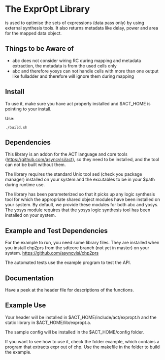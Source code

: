 # The ExprOpt Library

is used to optimise the sets of expressions (data pass only) by using external synthesis tools. It also returns metadata like delay, power and area for the mapped data object.

## Things to be Aware of

 - abc does not consider wiring RC during mapping and metadata extraction, the metadata is from the used cells only
 - abc and therefore yosys can not handle cells with more than one output like fulladder and therefore will ignore them during mapping

## Install
To use it, make sure you have act properly installed and $ACT_HOME is pointing to your install.

Use:
```
./build.sh
```

## Dependencies

This library is an addon for the ACT language and core tools (https://github.com/asyncvlsi/act), so they need to be installed, and the tool can not be built without them.

The library requires the standard Unix tool sed (check you package manager) installed on your system and the excutables to be in your $path during runtime use.

The library has been parameterized so that it picks up any logic synthesis
tool for which the appropriate shared object modules have been installed on
your system. By default, we provide these modules for both abc and yosys.
The yosys module requires that the yosys logic synthesis tool has been installed
on your system.


## Example and Test Dependencies

For the example to run, you need some library files. They are installed when you install chp2prs from the sdtcore branch (not yet in master) on your system. https://github.com/asyncvlsi/chp2prs

The automated tests use the example program to test the API.

## Documentation

Have a peek at the header file for descriptions of the functions.

## Example Use

Your header will be installed in $ACT_HOME/include/act/expropt.h and the static library in $ACT_HOME/lib/expropt.a.

The sample config will be installed in the $ACT_HOME/config folder.

If you want to see how to use it, check the folder example, which contains a program that extracts expr out of chp. Use the makefile in the folder to build the example.
